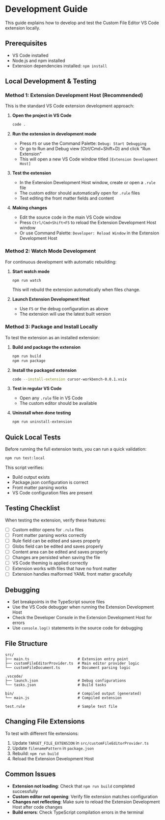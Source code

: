 # Development Guide

This guide explains how to develop and test the Custom File Editor VS Code extension locally.

## Prerequisites

- VS Code installed
- Node.js and npm installed
- Extension dependencies installed: `npm install`

## Local Development & Testing

### Method 1: Extension Development Host (Recommended)

This is the standard VS Code extension development approach:

1. **Open the project in VS Code**
   ```bash
   code .
   ```

2. **Run the extension in development mode**
   - Press `F5` or use the Command Palette: `Debug: Start Debugging`
   - Or go to Run and Debug view (Ctrl/Cmd+Shift+D) and click "Run Extension"
   - This will open a new VS Code window titled `[Extension Development Host]`

3. **Test the extension**
   - In the Extension Development Host window, create or open a `.rule` file
   - The custom editor should automatically open for `.rule` files
   - Test editing the front matter fields and content

4. **Making changes**
   - Edit the source code in the main VS Code window
   - Press `Ctrl/Cmd+Shift+F5` to reload the Extension Development Host window
   - Or use Command Palette: `Developer: Reload Window` in the Extension Development Host

### Method 2: Watch Mode Development

For continuous development with automatic rebuilding:

1. **Start watch mode**
   ```bash
   npm run watch
   ```
   This will rebuild the extension automatically when files change.

2. **Launch Extension Development Host**
   - Use `F5` or the debug configuration as above
   - The extension will use the latest built version

### Method 3: Package and Install Locally

To test the extension as an installed extension:

1. **Build and package the extension**
   ```bash
   npm run build
   npm run package
   ```

2. **Install the packaged extension**
   ```bash
   code --install-extension cursor-workbench-0.0.1.vsix
   ```

3. **Test in regular VS Code**
   - Open any `.rule` file in VS Code
   - The custom editor should be available

4. **Uninstall when done testing**
   ```bash
   npm run uninstall-extension
   ```

## Quick Local Tests

Before running the full extension tests, you can run a quick validation:

```bash
npm run test:local
```

This script verifies:
- Build output exists
- Package.json configuration is correct
- Front matter parsing works
- VS Code configuration files are present

## Testing Checklist

When testing the extension, verify these features:

- [ ] Custom editor opens for `.rule` files
- [ ] Front matter parsing works correctly
- [ ] Rule field can be edited and saves properly
- [ ] Globs field can be edited and saves properly
- [ ] Content area can be edited and saves properly
- [ ] Changes are persisted when saving the file
- [ ] VS Code theming is applied correctly
- [ ] Extension works with files that have no front matter
- [ ] Extension handles malformed YAML front matter gracefully

## Debugging

- Set breakpoints in the TypeScript source files
- Use the VS Code debugger when running the Extension Development Host
- Check the Developer Console in the Extension Development Host for errors
- Use `console.log()` statements in the source code for debugging

## File Structure

```
src/
├── main.ts                      # Extension entry point
├── customFileEditorProvider.ts  # Main editor provider logic
└── customFileDocument.ts        # Document parsing logic

.vscode/
├── launch.json                  # Debug configurations
└── tasks.json                   # Build tasks

bin/                             # Compiled output (generated)
└── main.js                      # Compiled extension

test.rule                        # Sample test file
```

## Changing File Extensions

To test with different file extensions:

1. Update `TARGET_FILE_EXTENSION` in `src/customFileEditorProvider.ts`
2. Update `filenamePattern` in `package.json`
3. Rebuild: `npm run build`
4. Reload the Extension Development Host

## Common Issues

- **Extension not loading**: Check that `npm run build` completed successfully
- **Custom editor not opening**: Verify file extension matches configuration
- **Changes not reflecting**: Make sure to reload the Extension Development Host after code changes
- **Build errors**: Check TypeScript compilation errors in the terminal

